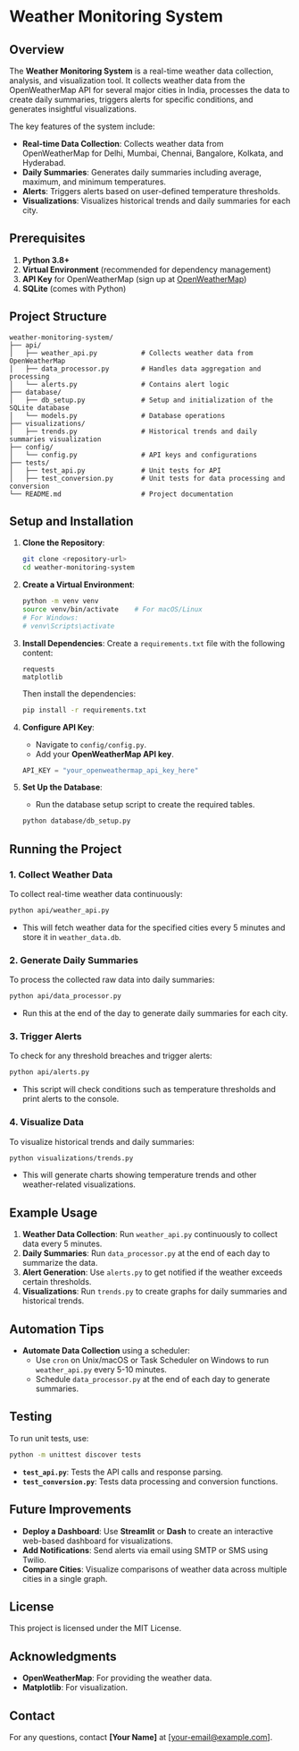 # Weather Monitoring System

## Overview
The **Weather Monitoring System** is a real-time weather data collection, analysis, and visualization tool. It collects weather data from the OpenWeatherMap API for several major cities in India, processes the data to create daily summaries, triggers alerts for specific conditions, and generates insightful visualizations.

The key features of the system include:
- **Real-time Data Collection**: Collects weather data from OpenWeatherMap for Delhi, Mumbai, Chennai, Bangalore, Kolkata, and Hyderabad.
- **Daily Summaries**: Generates daily summaries including average, maximum, and minimum temperatures.
- **Alerts**: Triggers alerts based on user-defined temperature thresholds.
- **Visualizations**: Visualizes historical trends and daily summaries for each city.

## Prerequisites
1. **Python 3.8+**
2. **Virtual Environment** (recommended for dependency management)
3. **API Key** for OpenWeatherMap (sign up at [OpenWeatherMap](https://openweathermap.org/))
4. **SQLite** (comes with Python)

## Project Structure
```
weather-monitoring-system/
├── api/
│   ├── weather_api.py           # Collects weather data from OpenWeatherMap
│   ├── data_processor.py        # Handles data aggregation and processing
│   └── alerts.py                # Contains alert logic
├── database/
│   ├── db_setup.py              # Setup and initialization of the SQLite database
│   └── models.py                # Database operations
├── visualizations/
│   ├── trends.py                # Historical trends and daily summaries visualization
├── config/
│   └── config.py                # API keys and configurations
├── tests/
│   ├── test_api.py              # Unit tests for API
│   ├── test_conversion.py       # Unit tests for data processing and conversion
└── README.md                    # Project documentation
```

## Setup and Installation

1. **Clone the Repository**:
   ```bash
   git clone <repository-url>
   cd weather-monitoring-system
   ```

2. **Create a Virtual Environment**:
   ```bash
   python -m venv venv
   source venv/bin/activate    # For macOS/Linux
   # For Windows:
   # venv\Scripts\activate
   ```

3. **Install Dependencies**:
   Create a `requirements.txt` file with the following content:
   ```
   requests
   matplotlib
   ```
   Then install the dependencies:
   ```bash
   pip install -r requirements.txt
   ```

4. **Configure API Key**:
   - Navigate to `config/config.py`.
   - Add your **OpenWeatherMap API key**.
   ```python
   API_KEY = "your_openweathermap_api_key_here"
   ```

5. **Set Up the Database**:
   - Run the database setup script to create the required tables.
   ```bash
   python database/db_setup.py
   ```

## Running the Project

### 1. **Collect Weather Data**
To collect real-time weather data continuously:
```bash
python api/weather_api.py
```
- This will fetch weather data for the specified cities every 5 minutes and store it in `weather_data.db`.

### 2. **Generate Daily Summaries**
To process the collected raw data into daily summaries:
```bash
python api/data_processor.py
```
- Run this at the end of the day to generate daily summaries for each city.

### 3. **Trigger Alerts**
To check for any threshold breaches and trigger alerts:
```bash
python api/alerts.py
```
- This script will check conditions such as temperature thresholds and print alerts to the console.

### 4. **Visualize Data**
To visualize historical trends and daily summaries:
```bash
python visualizations/trends.py
```
- This will generate charts showing temperature trends and other weather-related visualizations.

## Example Usage
1. **Weather Data Collection**: Run `weather_api.py` continuously to collect data every 5 minutes.
2. **Daily Summaries**: Run `data_processor.py` at the end of each day to summarize the data.
3. **Alert Generation**: Use `alerts.py` to get notified if the weather exceeds certain thresholds.
4. **Visualizations**: Run `trends.py` to create graphs for daily summaries and historical trends.

## Automation Tips
- **Automate Data Collection** using a scheduler:
  - Use `cron` on Unix/macOS or Task Scheduler on Windows to run `weather_api.py` every 5-10 minutes.
  - Schedule `data_processor.py` at the end of each day to generate summaries.

## Testing
To run unit tests, use:
```bash
python -m unittest discover tests
```
- **`test_api.py`**: Tests the API calls and response parsing.
- **`test_conversion.py`**: Tests data processing and conversion functions.

## Future Improvements
- **Deploy a Dashboard**: Use **Streamlit** or **Dash** to create an interactive web-based dashboard for visualizations.
- **Add Notifications**: Send alerts via email using SMTP or SMS using Twilio.
- **Compare Cities**: Visualize comparisons of weather data across multiple cities in a single graph.

## License
This project is licensed under the MIT License.

## Acknowledgments
- **OpenWeatherMap**: For providing the weather data.
- **Matplotlib**: For visualization.

## Contact
For any questions, contact **[Your Name]** at [your-email@example.com].
